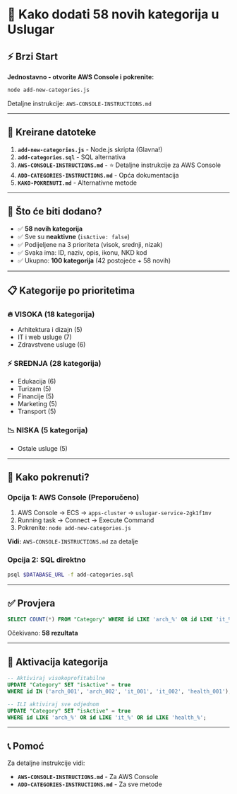 # 📝 Kako dodati 58 novih kategorija u Uslugar

## ⚡ Brzi Start

**Jednostavno - otvorite AWS Console i pokrenite:**

```bash
node add-new-categories.js
```

Detaljne instrukcije: `AWS-CONSOLE-INSTRUCTIONS.md`

---

## 📁 Kreirane datoteke

1. **`add-new-categories.js`** - Node.js skripta (Glavna!)
2. **`add-categories.sql`** - SQL alternativa
3. **`AWS-CONSOLE-INSTRUCTIONS.md`** - ⭐ Detaljne instrukcije za AWS Console
4. **`ADD-CATEGORIES-INSTRUCTIONS.md`** - Opća dokumentacija
5. **`KAKO-POKRENUTI.md`** - Alternativne metode

---

## 🎯 Što će biti dodano?

- ✅ **58 novih kategorija**
- ✅ Sve su **neaktivne** (`isActive: false`)
- ✅ Podijeljene na 3 prioriteta (visok, srednji, nizak)
- ✅ Svaka ima: ID, naziv, opis, ikonu, NKD kod
- ✅ Ukupno: **100 kategorija** (42 postojeće + 58 novih)

---

## 📋 Kategorije po prioritetima

### 🔥 VISOKA (18 kategorija)
- Arhitektura i dizajn (5)
- IT i web usluge (7)
- Zdravstvene usluge (6)

### ⚡ SREDNJA (28 kategorija)
- Edukacija (6)
- Turizam (5)
- Financije (5)
- Marketing (5)
- Transport (5)

### 📉 NISKA (5 kategorija)
- Ostale usluge (5)

---

## 🚀 Kako pokrenuti?

### Opcija 1: AWS Console (Preporučeno)

1. AWS Console → ECS → `apps-cluster` → `uslugar-service-2gk1f1mv`
2. Running task → Connect → Execute Command
3. Pokrenite: `node add-new-categories.js`

**Vidi:** `AWS-CONSOLE-INSTRUCTIONS.md` za detalje

### Opcija 2: SQL direktno

```bash
psql $DATABASE_URL -f add-categories.sql
```

---

## ✅ Provjera

```sql
SELECT COUNT(*) FROM "Category" WHERE id LIKE 'arch_%' OR id LIKE 'it_%';
```

Očekivano: **58 rezultata**

---

## 🎯 Aktivacija kategorija

```sql
-- Aktiviraj visokoprofitabilne
UPDATE "Category" SET "isActive" = true 
WHERE id IN ('arch_001', 'arch_002', 'it_001', 'it_002', 'health_001');

-- ILI aktiviraj sve odjednom
UPDATE "Category" SET "isActive" = true 
WHERE id LIKE 'arch_%' OR id LIKE 'it_%' OR id LIKE 'health_%';
```

---

## 📞 Pomoć

Za detaljne instrukcije vidi:
- **`AWS-CONSOLE-INSTRUCTIONS.md`** - Za AWS Console
- **`ADD-CATEGORIES-INSTRUCTIONS.md`** - Za sve metode
